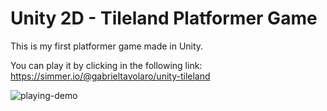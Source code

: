 # Unity 2D - Tileland Platformer Game

This is my first platformer game made in Unity.

You can play it by clicking in the following link:
https://simmer.io/@gabrieltavolaro/unity-tileland

![playing-demo](Playing_Demo.gif)